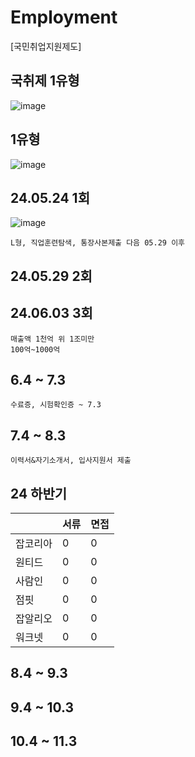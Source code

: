 # Employment
[국민취업지원제도] 
## 국취제 1유형
![image](https://github.com/chihyeonwon/Employment/assets/58906858/130ae309-0145-4bc9-81b6-6414f339beab)
## 1유형
![image](https://github.com/chihyeonwon/Employment/assets/58906858/e3901bbf-92cb-4403-af72-d3e84e1ec93e)
## 24.05.24 1회
![image](https://github.com/chihyeonwon/Employment/assets/58906858/b6cf34d5-87e4-40ae-aa09-3fc82adad0af)
```
L형, 직업훈련탐색, 통장사본제출 다음 05.29 이후
```
## 24.05.29 2회

## 24.06.03 3회 
```
매출액 1천억 위 1조미만
100억~1000억
```
## 6.4 ~ 7.3 
```
수료증, 시험확인증 ~ 7.3
```
## 7.4 ~ 8.3 
```
이력서&자기소개서, 입사지원서 제출
```
## 24 하반기 

||서류|면접|
|---|---|---|
|잡코리아|0|0|
|원티드|0|0|
|사람인|0|0|
|점핏|0|0|
|잡알리오|0|0|
|워크넷|0|0|
## 8.4 ~ 9.3 

## 9.4 ~ 10.3 

## 10.4 ~ 11.3 


